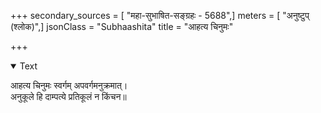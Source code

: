 +++
secondary_sources = [ "महा-सुभाषित-सङ्ग्रहः - 5688",]
meters = [ "अनुष्टुप् (श्लोक)",]
jsonClass = "Subhaashita"
title = "आहत्य चिनुमः"

+++

<details open><summary>Text</summary>

आहत्य चिनुमः स्वर्गम् अपवर्गमनुक्रमात्।  
अनुकूले हि दाम्पत्ये प्रतिकूलं न किंचन॥
</details>
